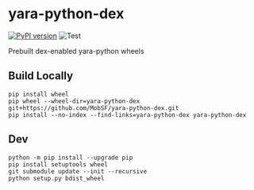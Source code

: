 # yara-python-dex

[![PyPI version](https://badge.fury.io/py/yara-python-dex.svg)](https://badge.fury.io/py/yara-python-dex)
![Test](https://github.com/MobSF/yara-python-dex/workflows/Test/badge.svg)


Prebuilt dex-enabled yara-python wheels

## Build Locally

```
pip install wheel
pip wheel --wheel-dir=yara-python-dex git+https://github.com/MobSF/yara-python-dex.git
pip install --no-index --find-links=yara-python-dex yara-python-dex
```

## Dev

```
python -m pip install --upgrade pip
pip install setuptools wheel
git submodule update --init --recursive
python setup.py bdist_wheel
```
